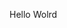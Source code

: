 Hello Wolrd











































































































































































































































































































































































































































































































































































































































































































































































































































































































































































































































































































































































































































































































































































































































































































































































































































































































































































































































































































































































































































































































































































































































































































































































































































































































































































































































































































































































































































































































































































































































































































































































































































































































































































































































































































































































































































































































































































































































































































































































































































































































































































































































































































































































































































































































































































































































































































































































































































































































































































































































































































































































































































































































































































































































































































































































